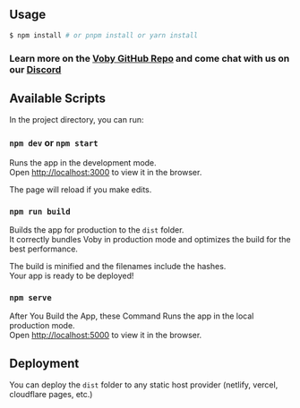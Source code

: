 ## Usage

```bash
$ npm install # or pnpm install or yarn install
```

### Learn more on the [Voby GitHub Repo](https://github.com/vobyjs/voby) and come chat with us on our [Discord](https://discord.gg/E6pK7VpnjC)

## Available Scripts

In the project directory, you can run:

### `npm dev` or `npm start`

Runs the app in the development mode.<br>
Open [http://localhost:3000](http://localhost:3000) to view it in the browser.

The page will reload if you make edits.<br>

### `npm run build`

Builds the app for production to the `dist` folder.<br>
It correctly bundles Voby in production mode and optimizes the build for the best performance.

The build is minified and the filenames include the hashes.<br>
Your app is ready to be deployed!

### `npm serve`

After You Build the App, these Command Runs the app in the local production mode.<br>
Open [http://localhost:5000](http://localhost:5000) to view it in the browser.

## Deployment

You can deploy the `dist` folder to any static host provider (netlify, vercel, cloudflare pages, etc.)
